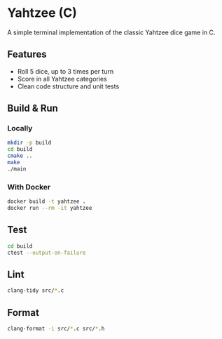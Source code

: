 # Yahtzee (C)

A simple terminal implementation of the classic Yahtzee dice game in C.

## Features
- Roll 5 dice, up to 3 times per turn
- Score in all Yahtzee categories
- Clean code structure and unit tests

## Build & Run

### Locally
```sh
mkdir -p build
cd build
cmake ..
make
./main
```

### With Docker
```sh
docker build -t yahtzee .
docker run --rm -it yahtzee
```

## Test
```sh
cd build
ctest --output-on-failure
```

## Lint
```sh
clang-tidy src/*.c
```

## Format
```sh
clang-format -i src/*.c src/*.h
```
